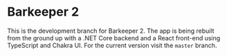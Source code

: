 # Barkeeper 2
This is the development branch for Barkeeper 2. The app is being rebuilt from the ground up with a .NET Core backend and a React front-end using TypeScript and Chakra UI. For the current version visit the `master` branch.